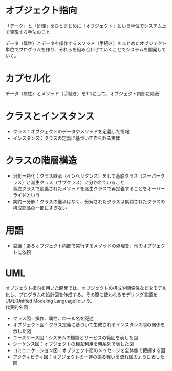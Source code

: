 # オブジェクト指向
「データ」と「処理」をひとまとめに「オブジェクト」という単位でシステム上で表現する手法のこと

データ（属性）とデータを操作するメソッド（手続き）をまとめたオブジェクト単位でプログラムを作り、それらを組み合わせていくことでシステムを開発していく。

# カプセル化
データ（属性）とメソッド（手続き）を1つにして、オブジェクト内部に隠蔽

# クラスとインスタンス
 - クラス：オブジェクトのデータやメソッドを定義した情報
 - インスタンス：クラスの定義に基づいて作られる実体

# クラスの階層構造
 - 汎化ー特化：クラス継承（インヘリタンス）をして基底クラス（スーパークラス）と派生クラス（サブクラス）に分かれていること  
 基底クラスで定義されたメソッドを派生クラスで再定義することをオーバーライドという
 - 集約ー分解：クラスの継承はなく、分解されたクラスは集約されたクラスの構成部品の一部にすぎない

# 用語
 - 委譲：あるオブジェクト内部で実行するメソッドの処理を、他のオブジェクトに依頼

# UML
オブジェクト指向を用いた開発では、オブジェクトの構成や関係性などをモデル化し、プログラムの設計図を作成する。その際に使われるモデリング言語をUML(Unified Modeling Language)という。  
代表的名図
 - クラス図：操作、属性、ロール名を記述
 - オブジェクト図：クラス定義に基づいて生成されるインスタンス間の関係を示した図
 - ユースケース図：システムの機能とサービスの範囲を表した図
 - シーケンス図：オブジェクトの相互利用を時系列で表した図
 - コミュニケーション図：オブジェクト間のメッセージを全体像で把握する図
 - アクティビティ図：オブジェクトの一連の振る舞いを流れ図のように表した図
 
